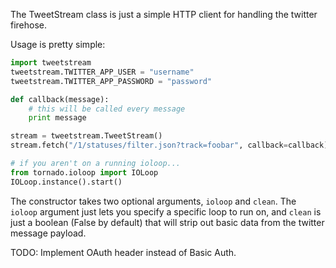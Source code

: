 The TweetStream class is just a simple HTTP client for handling the
twitter firehose.

Usage is pretty simple:

```python
import tweetstream
tweetstream.TWITTER_APP_USER = "username"
tweetstream.TWITTER_APP_PASSWORD = "password"

def callback(message):
    # this will be called every message
    print message

stream = tweetstream.TweetStream()
stream.fetch("/1/statuses/filter.json?track=foobar", callback=callback)

# if you aren't on a running ioloop...
from tornado.ioloop import IOLoop
IOLoop.instance().start()
```

The constructor takes two optional arguments, `ioloop` and `clean`.
The `ioloop` argument just lets you specify a specific loop to run on,
and `clean` is just a boolean (False by default) that will strip out
basic data from the twitter message payload.

TODO: Implement OAuth header instead of Basic Auth.
